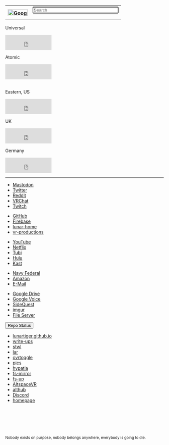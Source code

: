 <table>
	<tr>
		<th><a href='https://www.google.com/'><img src="https://lunartiger.github.io/homepage/img/Google.png" alt="Google" height="21" width="63"></a></th>
		<th>
			<form method="get" action="https://www.google.com/search">
				<input type="text" name="q" size="31" value="" placeholder="Search" autofocus>
			</form>
		</th>
	</tr>
</table>
<div class="clock center">
	<div class="clock leftside center" style="float">
		<p>Universal</p>
		<iframe src="https://freesecure.timeanddate.com/clock/i6hjhu2u/n1440/fn12/fs18/fc00be00/tc000/pct/ftb/bas2/bac006900/pa4/tt0/tw0/tm1/td2/th1/ta1/tb4" frameborder="0" width="147" height="48" allowTransparency="true"></iframe>
	</div>
	<div class="clock rightside center" style="float">
		<p>Atomic</p>
		<iframe src="https://freesecure.timeanddate.com/clock/i6hjhu2u/n4757/fn12/fs18/fc00be00/tc000/pct/ftb/bas2/bac006900/pa4/tt0/tw0/tm1/td2/th1/ta1/tb4" frameborder="0" width="147" height="48" allowTransparency="true"></iframe>
	</div>
	<br>
	<div class="clock leftside center">
		<p>Eastern, US</p>
		<iframe src="https://freesecure.timeanddate.com/clock/i6hjhu2u/n179/fn12/fs18/fc00be00/tc000/pct/ftb/bas2/bac006900/pa4/tt0/tw0/tm1/td2/th1/ta1/tb4" frameborder="0" width="147" height="48" allowTransparency="true"></iframe>
	</div>
	<div class="clock leftside center">
		<p>UK</p>
		<iframe src="https://freesecure.timeanddate.com/clock/i6hjhu2u/n136/fn12/fs18/fc00be00/tc000/pct/ftb/bas2/bac006900/pa4/tt0/tw0/tm1/td2/th1/ta1/tb4" frameborder="0" width="147" height="48" allowTransparency="true"></iframe>
	</div>
	<div class="clock rightside center">
		<p>Germany</p>
		<iframe src="https://freesecure.timeanddate.com/clock/i6hjhu2u/n37/fn12/fs18/fc00be00/tc000/pct/ftb/bas2/bac006900/pa4/tt0/tw0/tm1/td2/th1/ta1/tb4" frameborder="0" width="147" height="48" allowTransparency="true"></iframe>
	</div>
</div>
<hr />
<div class="encase">
	<div id="social" class="holder center">
		<nav>
			<ul>
				<li><a id="mastodon" href="https://mas.to/auth/sign_in" data-parent="social">Mastodon</a></li>
				<li><a id="twitter" href="https://twitter.com" data-parent="social">Twitter</a></li>
				<li><a href="https://www.reddit.com/" data-parent="social">Reddit</a></li>
				<li><a href="https://vrchat.com" data-parent="social">VRChat</a></li>
				<li><a href="https://www.twitch.tv" data-parent="social">Twitch</a></li>
			</ul>
		</nav>
	</div>
	<div id="development" class="holder center">
		<nav>
			<ul>
				<li><a id="github" href="https://github.com" data-parent="development">GitHub</a></li>
				<li><a id="firebase" href="https://console.firebase.google.com/" data-parent="development">Firebase</a></li>
				<li><a id="firebase" href="https://console.firebase.google.com/project/lunar-home/database/lunar-home/data" data-parent="development">lunar-home</a></li>
				<li><a id="firebase" href="https://console.firebase.google.com/project/vr-productions-fce36/database/vr-productions-fce36/data" data-parent="development">vr-productions</a></li>
			</ul>
		</nav>
	</div>
	<div id="entertainment" class="holder center">
		<nav>
			<ul>
				<li><a id="youtube" href="https://www.youtube.com/feed/subscriptions">YouTube</a></li>
				<li><a id="netflix" href="https://www.netflix.com/browse">Netflix</a></li>
				<li><a id="tubi" href="https://tubitv.com/login">Tubi</a></li>
				<li><a id="hulu" href="https://www.hulu.com/">Hulu</a></li>
				<li><a id="rabbit" href="https://kast.gg">Kast</a></li>
			</ul>
		</nav>
	</div>
	<div id="stuff" class="holder center">
		<nav>
			<ul>
				<li><a id="navyfederal" href="https://www.navyfederal.org/">Navy Federal</a></li>
				<li><a id="amazon" href="https://smile.amazon.com/">Amazon</a></li>
				<li><a id="email" href="https://outlook.live.com/owa/">E-Mail</a></li>
			</ul>
		</nav>
	</div>
	<div id="other" class="holder center">
		<nav>
			<ul>
				<li><a id="gdrive" href="https://drive.google.com/drive/my-drive">Google Drive</a></li>
				<li><a id="gvoice" href="https://voice.google.com/messages">Google Voice</a></li>
				<li><a id="theexpanse" href="https://sidequestvr.com/">SideQuest</a></li>
				<li><a id="imgur" href="https://imgur.com/">imgur</a></li>
				<li><a id="fileserver" href="http://lunar.zapto.org">File Server</a></li>
			</ul>
		</nav>
	</div>
	<button class="collapsible" id="repo" data-parent="repo" data-child="repo-child">Repo Status</button>
	<div id="repo-child" class="innertext center" data-parent="repo">
		<nav>
			<ul>
				<li><a href="https://github.com/LunarTiger/lunartiger.github.io/settings/pages/status">lunartiger.github.io</a></li>
				<li><a href="https://github.com/LunarTiger/wu/settings/pages/status">write-ups</a></li>
				<li><a href="https://github.com/LunarTiger/stwl/settings/pages/status">stwl</a></li>
				<li><a href="https://github.com/LunarTiger/lar/settings/pages/status">lar</a></li>
				<li><a href="https://github.com/LunarTiger/ovrtoggle/settings/pages/status">ovrtoggle</a></li>
				<li><a href="https://github.com/LunarTiger/pics/settings/pages/status">pics</a></li>
				<li><a href="https://github.com/LunarTiger/hypatia/settings/pages/status">hypatia</a></li>
				<li><a href="https://github.com/LunarTiger/fs-mirror/settings/pages/status">fs-mirror</a></li>
				<li><a href="https://github.com/LunarTiger/fs-up/settings/pages/status">fs-up</a></li>
				<li><a href="https://github.com/LunarTiger/AltspaceVR/settings/pages/status">AltspaceVR</a></li>
				<li><a href="https://github.com/LunarTiger/althub/settings/pages/status">althub</a></li>
				<li><a href="https://github.com/LunarTiger/Discord/settings/pages/status">Discord</a></li>
				<li><a href="https://github.com/LunarTiger/homepage/settings/pages/status">homepage</a></li>
			</ul>
		</nav>
	</div>
</div>
<hr style="height:75px; visibility:hidden;" />
<footer>
	<small>Nobody exists on purpose, nobody belongs anywhere, everybody is going to die.</small>
</footer>

